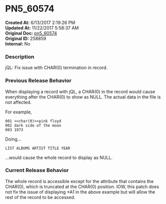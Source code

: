 # PN5_60574

**Created At:** 6/13/2017 2:19:26 PM  
**Updated At:** 11/22/2017 5:58:37 AM  
**Original Doc:** [pn5_60574](https://docs.jbase.com/36526-5-6-2-release-notes/pn5_60574)  
**Original ID:** 258859  
**Internal:** No  


### Description

jQL: Fix issue with CHAR(0) termination in record.



### Previous Release Behavior

When displaying a record with jQL, a CHAR(0) in the record would cause everything after the CHAR(0) to show as NULL. The actual data in the file is not affected.

For example,

```
001 <<char(0)>>pink floyd
002 dark side of the moon
003 1973
```

Doing...

```
LIST ALBUMS ARTIST TITLE YEAR
```

...would cause the whole record to display as NULL.



### Current Release Behavior

The whole record is accessible except for the attribute that contains the CHAR(0), which is truncated at the CHAR(0) position. IOW, this patch does not fix the issue of displaying \*A1 in the above example but will allow the rest of the record to be accessed.
